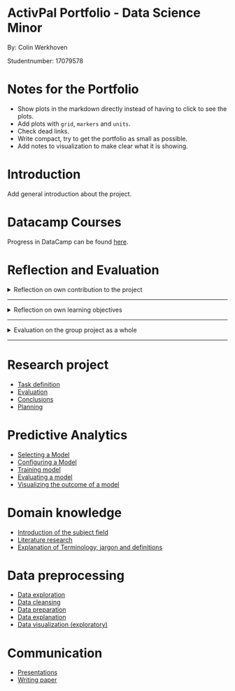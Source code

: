# ActivPal Portfolio - Data Science Minor 
By: Colin Werkhoven 

Studentnumber: 17079578

# Notes for the Portfolio

- Show plots in the markdown directly instead of having to click to see the plots.
- Add plots with `grid`, `markers` and `units`.
- Check dead links.
- Write compact, try to get the portfolio as small as possible.
- Add notes to visualization to make clear what it is showing.

# Introduction

Add general introduction about the project.

# Datacamp Courses
Progress in DataCamp can be found [here](Images/datacamp-progress-colin-werkhoven.PNG).

# Reflection and Evaluation

<details><summary>Reflection on own contribution to the project</summary>

##### Situation

##### Task

##### Actions

##### Result

##### Reflection

</details>

---

<details><summary>Reflection on own learning objectives</summary>

##### Situation

This Applied Data Science minor was a very new subject, so my overall knowledge of the subject was minimum. I had some experience with Python programming, but very little. This would mean a lot of new excited things to be learnt!

##### Task

My main focus was aimed on the technical part of the project. This would mean, data preparation, data pre-processing and configuring models. There were times I had to do literature research, but minimum. 

##### Actions

Once we received the data I wanted to immediately start with exploring the data, but literature study had to be done first. After this part was over I did a lot of data exploration and pre-processing for the models. 

After a few weeks of working with the data I thought that I was missing out on the creation of a model. I decided to switch my focus on researching different models and how to pre-process, configure, train and evaluate a model. 

##### Result

Following the Datacamp courses and applying this knowledge in practice improved my Python programming skills a lot! I learned about different Library's which I will use for further projects. 

I've learned a lot about Machine Learning models. I was always fascinated about this technique and never knew how a computer could learn. After this minor I have a very good understanding about the creation of a Machine Learning model. Mainly about Regression models, since this is what I've been working on most of the time during this project.

##### Reflection

The first few weeks of this project was mainly focused on literature research. This was in my opinion the least pleasant part, but if I look back, one of the most important parts to make good progress. I should've focused a bit more on this in the beginning of the project. This would speed up the understanding of the problem domain and Machine Learning models. 

During this minor I learned a lot. The most exciting part is being able to create, configure and understand different Machine Learning models. Besides this, I learned to work with raw data and turn this to useful information. I am able to evaluate and visualize my results. 

If I look back at what I learnt throughout this minor I am happy with my choices. The only thing I wanted to learn more about is different Machine Learning models that were not used in our project and the implication of Neural Networks.   

</details>

---

<details><summary>Evaluation on the group project as a whole</summary>

##### Situation

##### Task

##### Actions

##### Result

##### Reflection

</details>

---

# Research project
- [Task definition](Research%20Project/task_definition.md)
- [Evaluation](Research%20Project/evaluation.md)
- [Conclusions](Research%20Project/conclusions.md)
- [Planning](Research%20Project/planning.md)

# Predictive Analytics
- [Selecting a Model](Predictive%20Analysis/selecting_a_model.md)
- [Configuring a Model](Predictive%20Analysis/configuring_a_model.md)
- [Training model](Predictive%20Analysis/training_a_model.md)
- [Evaluating a model](Predictive%20Analysis/evaluating_a_model.md)
- [Visualizing the outcome of a model](Predictive%20Analysis/visualizing_the_outcome_of_a_model.md)

# Domain knowledge
- [Introduction of the subject field](Domain%20Knowledge/introduction_subject_field.md)
- [Literature research](Domain%20Knowledge/literature_research.md)
- [Explanation of Terminology, jargon and definitions](Domain%20Knowledge/terminology_jargon_definitions.md)

# Data preprocessing
- [Data exploration](Data%20Preprocessing/data_exploration.md)
- [Data cleansing](Data%20Preprocessing/data_cleaning.md)
- [Data preparation](Data%20Preprocessing/data_preparation.md)
- [Data explanation](Data%20Preprocessing/data_explanation.md)
- [Data visualization (exploratory)](Data%20Preprocessing/data_visualization.md)

# Communication
- [Presentations](Communication/presentations.md)
- [Writing paper](Communication/writing_paper.md)
